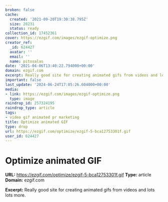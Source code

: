 ```yaml
---
broken: false
cache:
  created: '2021-09-20T19:30:38.795Z'
  size: 28231
  status: ready
collection_id: 17452361
cover: https://ezgif.com/images/ezgif-optimize.png
creator_ref:
  _id: 624427
  avatar: ''
  email: ''
  name: pitosalas
date: '2021-04-06T13:40:22.794000+00:00'
domain: ezgif.com
excerpt: Really good site for creating animated gifs from videos and lots lots more.
important: false
last_update: '2024-06-24T17:05:26.604000+00:00'
media:
- link: https://ezgif.com/images/ezgif-optimize.png
  type: image
raindrop_id: 257324195
raindrop_type: article
tags:
- video gif animated pr marketing
title: Optimize animated GIF
type: drop
url: https://ezgif.com/optimize/ezgif-5-bca12753301f.gif
user_id: 624427
---
```


# Optimize animated GIF

**URL:** https://ezgif.com/optimize/ezgif-5-bca12753301f.gif
**Type:** article
**Domain:** ezgif.com

**Excerpt:** Really good site for creating animated gifs from videos and lots lots more.
